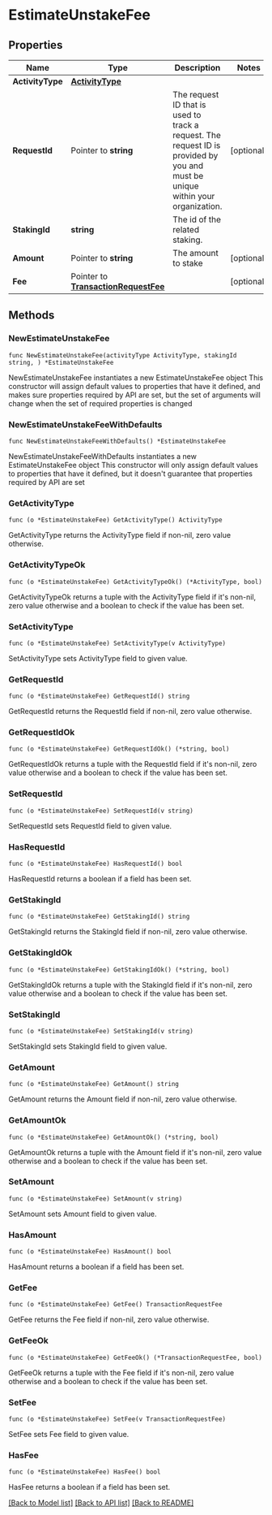 # EstimateUnstakeFee

## Properties

Name | Type | Description | Notes
------------ | ------------- | ------------- | -------------
**ActivityType** | [**ActivityType**](ActivityType.md) |  | 
**RequestId** | Pointer to **string** | The request ID that is used to track a request. The request ID is provided by you and must be unique within your organization. | [optional] 
**StakingId** | **string** | The id of the related staking. | 
**Amount** | Pointer to **string** | The amount to stake | [optional] 
**Fee** | Pointer to [**TransactionRequestFee**](TransactionRequestFee.md) |  | [optional] 

## Methods

### NewEstimateUnstakeFee

`func NewEstimateUnstakeFee(activityType ActivityType, stakingId string, ) *EstimateUnstakeFee`

NewEstimateUnstakeFee instantiates a new EstimateUnstakeFee object
This constructor will assign default values to properties that have it defined,
and makes sure properties required by API are set, but the set of arguments
will change when the set of required properties is changed

### NewEstimateUnstakeFeeWithDefaults

`func NewEstimateUnstakeFeeWithDefaults() *EstimateUnstakeFee`

NewEstimateUnstakeFeeWithDefaults instantiates a new EstimateUnstakeFee object
This constructor will only assign default values to properties that have it defined,
but it doesn't guarantee that properties required by API are set

### GetActivityType

`func (o *EstimateUnstakeFee) GetActivityType() ActivityType`

GetActivityType returns the ActivityType field if non-nil, zero value otherwise.

### GetActivityTypeOk

`func (o *EstimateUnstakeFee) GetActivityTypeOk() (*ActivityType, bool)`

GetActivityTypeOk returns a tuple with the ActivityType field if it's non-nil, zero value otherwise
and a boolean to check if the value has been set.

### SetActivityType

`func (o *EstimateUnstakeFee) SetActivityType(v ActivityType)`

SetActivityType sets ActivityType field to given value.


### GetRequestId

`func (o *EstimateUnstakeFee) GetRequestId() string`

GetRequestId returns the RequestId field if non-nil, zero value otherwise.

### GetRequestIdOk

`func (o *EstimateUnstakeFee) GetRequestIdOk() (*string, bool)`

GetRequestIdOk returns a tuple with the RequestId field if it's non-nil, zero value otherwise
and a boolean to check if the value has been set.

### SetRequestId

`func (o *EstimateUnstakeFee) SetRequestId(v string)`

SetRequestId sets RequestId field to given value.

### HasRequestId

`func (o *EstimateUnstakeFee) HasRequestId() bool`

HasRequestId returns a boolean if a field has been set.

### GetStakingId

`func (o *EstimateUnstakeFee) GetStakingId() string`

GetStakingId returns the StakingId field if non-nil, zero value otherwise.

### GetStakingIdOk

`func (o *EstimateUnstakeFee) GetStakingIdOk() (*string, bool)`

GetStakingIdOk returns a tuple with the StakingId field if it's non-nil, zero value otherwise
and a boolean to check if the value has been set.

### SetStakingId

`func (o *EstimateUnstakeFee) SetStakingId(v string)`

SetStakingId sets StakingId field to given value.


### GetAmount

`func (o *EstimateUnstakeFee) GetAmount() string`

GetAmount returns the Amount field if non-nil, zero value otherwise.

### GetAmountOk

`func (o *EstimateUnstakeFee) GetAmountOk() (*string, bool)`

GetAmountOk returns a tuple with the Amount field if it's non-nil, zero value otherwise
and a boolean to check if the value has been set.

### SetAmount

`func (o *EstimateUnstakeFee) SetAmount(v string)`

SetAmount sets Amount field to given value.

### HasAmount

`func (o *EstimateUnstakeFee) HasAmount() bool`

HasAmount returns a boolean if a field has been set.

### GetFee

`func (o *EstimateUnstakeFee) GetFee() TransactionRequestFee`

GetFee returns the Fee field if non-nil, zero value otherwise.

### GetFeeOk

`func (o *EstimateUnstakeFee) GetFeeOk() (*TransactionRequestFee, bool)`

GetFeeOk returns a tuple with the Fee field if it's non-nil, zero value otherwise
and a boolean to check if the value has been set.

### SetFee

`func (o *EstimateUnstakeFee) SetFee(v TransactionRequestFee)`

SetFee sets Fee field to given value.

### HasFee

`func (o *EstimateUnstakeFee) HasFee() bool`

HasFee returns a boolean if a field has been set.


[[Back to Model list]](../README.md#documentation-for-models) [[Back to API list]](../README.md#documentation-for-api-endpoints) [[Back to README]](../README.md)


